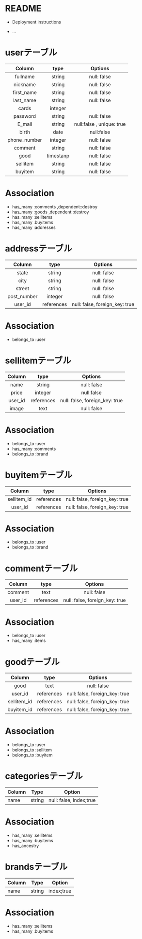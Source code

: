 # README

* Deployment instructions

* ...

# userテーブル
|Column|type|Options|
|:--:|:--:|:--:|
|fullname|string|null: false|
|nickname|string|null: false|
|first_name|string|null: false|
|last_name|string|null: false|
|cards|integer||
|password|string|null: false|
|E_mail|string|null:false , unique: true|
|birth|date|null:false|
|phone_number|integer|null: false|
|comment|string|null: false|
|good|timestanp|null: false|
|sellitem|string|null: false|
|buyitem|string|null: false|

# Association
- has_many :comments ,dependent::destroy
- has_many :goods ,dependent::destroy
- has_many :sellitems
- has_many :buyitems
- has_many :addresses

# addressテーブル
|Column|type|Options|
|:--:|:--:|:--:|
|state|string|null: false|
|city|string|null: false|
|street|string|null: false|
|post_number|integer|null: false|
|user_id|references|null: false, foreign_key: true|

# Association
- belongs_to :user

# sellitemテーブル
|Column|type|Options|
|:--:|:--:|:--:|
|name|string|null: false|
|price|integer|null:false|
|user_id|references|null: false, foreign_key: true|
|image|text|null: false|

# Association
- belongs_to :user
- has_many :comments
- belongs_to :brand

# buyitemテーブル
|Column|type|Options|
|:--:|:--:|:--:|
|sellitem_id|references|null: false, foreign_key: true|
|user_id|references|null: false, foreign_key: true|

# Association
- belongs_to :user
- belongs_to :brand

# commentテーブル
|Column|type|Options|
|:--:|:--:|:--:|
|comment|text|null: false|
|user_id|references|null: false, foreign_key: true|

# Association
- belongs_to :user
- has_many :items

# goodテーブル
|Column|type|Options|
|:--:|:--:|:--:|
|good|text|null: false|
|user_id|references|null: false, foreign_key: true|
|sellitem_id|references|null: false, foreign_key: true|
|buyitem_id|references|null: false, foreign_key: true|

# Association
- belongs_to :user
- belongs_to :sellitem
- belongs_to :buyitem

# categoriesテーブル
|Column|Type|Option|
|------|----|------|
|name|string|null: false, index;true|

# Association
- has_many :sellitems
- has_many :buyitems
- has_ancestry

# brandsテーブル
|Column|Type|Option|
|------|----|------|
|name|string|index;true|

# Association
- has_many :sellitems
- has_many :buyitems